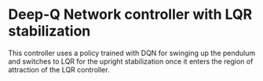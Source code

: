 # Deep-Q Network controller with LQR stabilization

This controller uses a policy trained with DQN for swinging up the pendulum and
switches to LQR for the upright stabilization once it enters the region of
attraction of the LQR controller.
